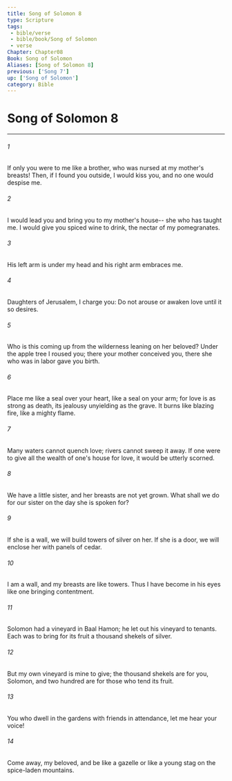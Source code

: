 ```yaml
---
title: Song of Solomon 8
type: Scripture
tags:
 - bible/verse
 - bible/book/Song of Solomon
 - verse
Chapter: Chapter08
Book: Song of Solomon
Aliases: [Song of Solomon 8]
previous: ['Song 7']
up: ['Song of Solomon']
category: Bible
---
```

# Song of Solomon 8

***


###### 1 
If only you were to me like a brother, who was nursed at my mother's breasts! Then, if I found you outside, I would kiss you, and no one would despise me. 

###### 2 
I would lead you and bring you to my mother's house-- she who has taught me. I would give you spiced wine to drink, the nectar of my pomegranates. 

###### 3 
His left arm is under my head and his right arm embraces me. 

###### 4 
Daughters of Jerusalem, I charge you: Do not arouse or awaken love until it so desires. 

###### 5 
Who is this coming up from the wilderness leaning on her beloved? Under the apple tree I roused you; there your mother conceived you, there she who was in labor gave you birth. 

###### 6 
Place me like a seal over your heart, like a seal on your arm; for love is as strong as death, its jealousy unyielding as the grave. It burns like blazing fire, like a mighty flame. 

###### 7 
Many waters cannot quench love; rivers cannot sweep it away. If one were to give all the wealth of one's house for love, it would be utterly scorned. 

###### 8 
We have a little sister, and her breasts are not yet grown. What shall we do for our sister on the day she is spoken for? 

###### 9 
If she is a wall, we will build towers of silver on her. If she is a door, we will enclose her with panels of cedar. 

###### 10 
I am a wall, and my breasts are like towers. Thus I have become in his eyes like one bringing contentment. 

###### 11 
Solomon had a vineyard in Baal Hamon; he let out his vineyard to tenants. Each was to bring for its fruit a thousand shekels of silver. 

###### 12 
But my own vineyard is mine to give; the thousand shekels are for you, Solomon, and two hundred are for those who tend its fruit. 

###### 13 
You who dwell in the gardens with friends in attendance, let me hear your voice! 

###### 14 
Come away, my beloved, and be like a gazelle or like a young stag on the spice-laden mountains. 
